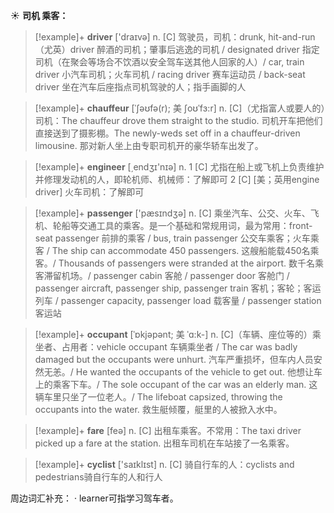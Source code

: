 ☀ <span class="category">**司机 乘客：**</span>
>[!example]+ <span class="vocabulary">**driver**</span> ['draɪvə] 
> <span class="definition">n. [C] 驾驶员，司机：</span>drunk, hit-and-run（尤英）driver 醉酒的司机；肇事后逃逸的司机 / designated driver 指定司机（在聚会等场合不饮酒以安全驾车送其他人回家的人）/ car, train driver 小汽车司机；火车司机 / racing driver 赛车运动员 / back-seat driver 坐在汽车后座指点司机驾驶的人；指手画脚的人 
           
>[!example]+ <span class="vocabulary">**chauffeur**</span> [ˈʃəʊfə(r); 美 ʃoʊˈfɜ:r]
> <span class="definition">n. [C]（尤指富人或要人的）司机：</span>The chauffeur drove them straight to the studio. 司机开车把他们直接送到了摄影棚。The newly-weds set off in a chauffeur-driven limousine. 那对新人坐上由专职司机开的豪华轿车出发了。

>[!example]+ <span class="vocabulary">**engineer**</span> [͵endӡɪ'nɪə] 
> <span class="definition">n. 1 [C] 尤指在船上或飞机上负责维护并修理发动机的人，即轮机师、机械师：</span>了解即可 <span class="definition">2 [C] [美；英用engine driver] 火车司机：</span>了解即可

>[!example]+ <span class="vocabulary">**passenger**</span> ['pæsɪndӡə] 
> <span class="definition">n. [C] 乘坐汽车、公交、火车、飞机、轮船等交通工具的乘客。是一个基础和常规用词，最为常用：</span>front-seat passenger 前排的乘客 / bus, train passenger 公交车乘客；火车乘客 / The ship can accommodate 450 passengers. 这艘船能载450名乘客。/ Thousands of passengers were stranded at the airport. 数千名乘客滞留机场。/ passenger cabin 客舱 / passenger door 客舱门 / passenger aircraft, passenger ship, passenger train 客机；客轮；客运列车 / passenger capacity, passenger load 载客量 / passenger station 客运站
           
>[!example]+ <span class="vocabulary">**occupant**</span> [ˈɒkjəpənt; 美 ˈɑ:k-]
> <span class="definition">n. [C]（车辆、座位等的）乘坐者、占用者：</span>vehicle occupant 车辆乘坐者 / The car was badly damaged but the occupants were unhurt. 汽车严重损坏，但车内人员安然无恙。/ He wanted the occupants of the vehicle to get out. 他想让车上的乘客下车。/ The sole occupant of the car was an elderly man. 这辆车里只坐了一位老人。/ The lifeboat capsized, throwing the occupants into the water. 救生艇倾覆，艇里的人被掀入水中。

>[!example]+ <span class="vocabulary">**fare**</span> [feə] 
> <span class="definition">n. [C] 出租车乘客。不常用：</span>The taxi driver picked up a fare at the station. 出租车司机在车站接了一名乘客。

>[!example]+ <span class="vocabulary">**cyclist**</span> ['saɪklɪst] 
> <span class="definition">n. [C] 骑自行车的人：</span>cyclists and pedestrians骑自行车的人和行人

周边词汇补充：
· learner可指学习驾车者。
